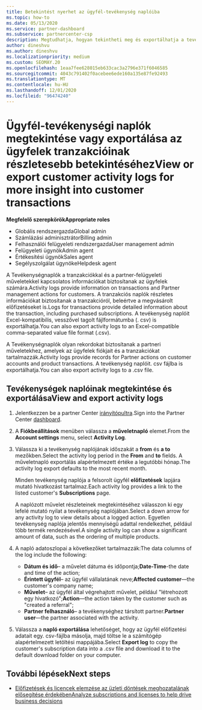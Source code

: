 ```yaml
---
title: Betekintést nyerhet az ügyfél-tevékenység naplóiba
ms.topic: how-to
ms.date: 05/13/2020
ms.service: partner-dashboard
ms.subservice: partnercenter-csp
description: Megtudhatja, hogyan tekintheti meg és exportálhatja a tevékenység-naplókat, hogy betekintést kapjon az ügyfél-és az ügyfelekkel kapcsolatos partner-felügyeleti tevékenységekbe.
author: dineshvu
ms.author: dineshvu
ms.localizationpriority: medium
ms.custom: SEOMAY.20
ms.openlocfilehash: 1eaa7fee628015eb633cac3a2796e371f6046585
ms.sourcegitcommit: 4043c791402f0acebee6ede160a135e87fe92493
ms.translationtype: MT
ms.contentlocale: hu-HU
ms.lasthandoff: 12/01/2020
ms.locfileid: "96474240"
---
```

# <a name="view-or-export-customer-activity-logs-for-more-insight-into-customer-transactions"></a><span data-ttu-id="c4db3-103">Ügyfél-tevékenységi naplók megtekintése vagy exportálása az ügyfelek tranzakcióinak részletesebb betekintéséhez</span><span class="sxs-lookup"><span data-stu-id="c4db3-103">View or export customer activity logs for more insight into customer transactions</span></span>

<span data-ttu-id="c4db3-104">**Megfelelő szerepkörök**</span><span class="sxs-lookup"><span data-stu-id="c4db3-104">**Appropriate roles**</span></span>

- <span data-ttu-id="c4db3-105">Globális rendszergazda</span><span class="sxs-lookup"><span data-stu-id="c4db3-105">Global admin</span></span>
- <span data-ttu-id="c4db3-106">Számlázási adminisztrátor</span><span class="sxs-lookup"><span data-stu-id="c4db3-106">Billing admin</span></span>
- <span data-ttu-id="c4db3-107">Felhasználói felügyeleti rendszergazda</span><span class="sxs-lookup"><span data-stu-id="c4db3-107">User management admin</span></span>
- <span data-ttu-id="c4db3-108">Felügyeleti ügynök</span><span class="sxs-lookup"><span data-stu-id="c4db3-108">Admin agent</span></span>
- <span data-ttu-id="c4db3-109">Értékesítési ügynök</span><span class="sxs-lookup"><span data-stu-id="c4db3-109">Sales agent</span></span>
- <span data-ttu-id="c4db3-110">Segélyszolgálat ügynöke</span><span class="sxs-lookup"><span data-stu-id="c4db3-110">Helpdesk agent</span></span>

<span data-ttu-id="c4db3-111">A Tevékenységnaplók a tranzakciókkal és a partner-felügyeleti műveletekkel kapcsolatos információkat biztosítanak az ügyfelek számára.</span><span class="sxs-lookup"><span data-stu-id="c4db3-111">Activity logs provide information on transactions and Partner management actions for customers.</span></span> <span data-ttu-id="c4db3-112">A tranzakciós naplók részletes információkat biztosítanak a tranzakcióról, beleértve a megvásárolt előfizetéseket is.</span><span class="sxs-lookup"><span data-stu-id="c4db3-112">Logs for transactions provide detailed information about the transaction, including purchased subscriptions.</span></span> <span data-ttu-id="c4db3-113">A tevékenység naplóit Excel-kompatibilis, vesszővel tagolt fájlformátumba (. csv) is exportálhatja.</span><span class="sxs-lookup"><span data-stu-id="c4db3-113">You can also export activity logs to an Excel-compatible comma-separated value file format (.csv).</span></span>

<span data-ttu-id="c4db3-114">A Tevékenységnaplók olyan rekordokat biztosítanak a partneri műveletekhez, amelyek az ügyfelek fiókjait és a tranzakciókat tartalmazzák.</span><span class="sxs-lookup"><span data-stu-id="c4db3-114">Activity logs provide records for Partner actions on customer accounts and product transactions.</span></span> <span data-ttu-id="c4db3-115">A tevékenység naplóit. csv fájlba is exportálhatja.</span><span class="sxs-lookup"><span data-stu-id="c4db3-115">You can also export activity logs to a .csv file.</span></span>

## <a name="view-and-export-activity-logs"></a><span data-ttu-id="c4db3-116">Tevékenységek naplóinak megtekintése és exportálása</span><span class="sxs-lookup"><span data-stu-id="c4db3-116">View and export activity logs</span></span>

1. <span data-ttu-id="c4db3-117">Jelentkezzen be a partner Center [irányítópultra](https://partner.microsoft.com/dashboard).</span><span class="sxs-lookup"><span data-stu-id="c4db3-117">Sign into the Partner Center [dashboard](https://partner.microsoft.com/dashboard).</span></span>

2. <span data-ttu-id="c4db3-118">A **Fiókbeállítások** menüben válassza a **műveletnapló** elemet.</span><span class="sxs-lookup"><span data-stu-id="c4db3-118">From the **Account settings** menu, select **Activity Log**.</span></span>

3. <span data-ttu-id="c4db3-119">Válassza ki a tevékenység naplójának időszakát a **from** és **a to** mezőkben.</span><span class="sxs-lookup"><span data-stu-id="c4db3-119">Select the activity log period in the **From** and **to** fields.</span></span> <span data-ttu-id="c4db3-120">A műveletnapló exportálás alapértelmezett értéke a legutóbbi hónap.</span><span class="sxs-lookup"><span data-stu-id="c4db3-120">The activity log export defaults to the most recent month.</span></span>

   <span data-ttu-id="c4db3-121">Minden tevékenység naplója a felsorolt ügyfél **előfizetések** lapjára mutató hivatkozást tartalmaz.</span><span class="sxs-lookup"><span data-stu-id="c4db3-121">Each activity log provides a link to the listed customer's **Subscriptions** page.</span></span>

   <span data-ttu-id="c4db3-122">A naplózott művelet részleteinek megtekintéséhez válasszon ki egy lefelé mutató nyilat a tevékenység naplójában.</span><span class="sxs-lookup"><span data-stu-id="c4db3-122">Select a down arrow for any activity log to view details about a logged action.</span></span> <span data-ttu-id="c4db3-123">Egyetlen tevékenység naplója jelentős mennyiségű adattal rendelkezhet, például több termék rendezésével.</span><span class="sxs-lookup"><span data-stu-id="c4db3-123">A single activity log can show a significant amount of data, such as the ordering of multiple products.</span></span>

4. <span data-ttu-id="c4db3-124">A napló adatoszlopai a következőket tartalmazzák:</span><span class="sxs-lookup"><span data-stu-id="c4db3-124">The data columns of the log include the following:</span></span>
   - <span data-ttu-id="c4db3-125">**Dátum és idő**– a művelet dátuma és időpontja;</span><span class="sxs-lookup"><span data-stu-id="c4db3-125">**Date-Time**-the date and time of the action;</span></span>
   - <span data-ttu-id="c4db3-126">**Érintett ügyfél**– az ügyfél vállalatának neve;</span><span class="sxs-lookup"><span data-stu-id="c4db3-126">**Affected customer**—the customer's company name;</span></span>
   - <span data-ttu-id="c4db3-127">**Művelet**– az ügyfél által végrehajtott művelet, például "létrehozott egy hivatkozó";</span><span class="sxs-lookup"><span data-stu-id="c4db3-127">**Action**—the action taken by the customer such as "created a referral";</span></span>
   - <span data-ttu-id="c4db3-128">**Partner felhasználó**– a tevékenységhez társított partner.</span><span class="sxs-lookup"><span data-stu-id="c4db3-128">**Partner user**—the partner associated with the activity.</span></span>

5. <span data-ttu-id="c4db3-129">Válassza a **napló exportálása** lehetőséget, hogy az ügyfél előfizetési adatait egy. csv-fájlba másolja, majd töltse le a számítógép alapértelmezett letöltési mappájába.</span><span class="sxs-lookup"><span data-stu-id="c4db3-129">Select **Export log** to copy the customer's subscription data into a .csv file and download it to the default download folder on your computer.</span></span>

## <a name="next-steps"></a><span data-ttu-id="c4db3-130">További lépések</span><span class="sxs-lookup"><span data-stu-id="c4db3-130">Next steps</span></span>

- [<span data-ttu-id="c4db3-131">Előfizetések és licencek elemzése az üzleti döntések meghozatalának elősegítése érdekében</span><span class="sxs-lookup"><span data-stu-id="c4db3-131">Analyze subscriptions and licenses to help drive business decisions</span></span>](analyze-subscriptions-licenses.md)
